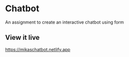 # Chatbot

An assignment to create an interactive chatbot using form

## View it live

https://mikaschatbot.netlify.app